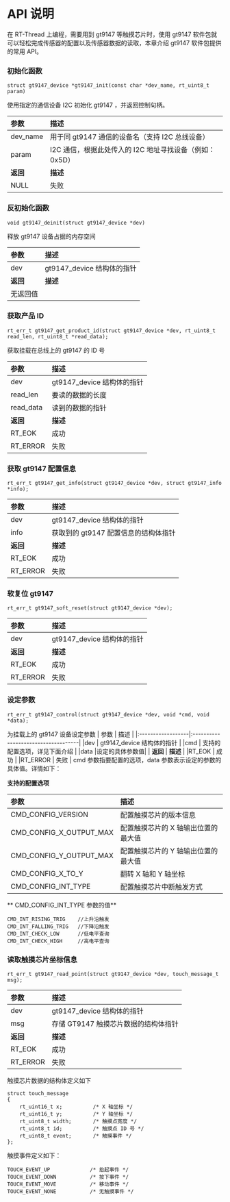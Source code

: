 # API 说明

在 RT-Thread 上编程，需要用到 gt9147 等触摸芯片时，使用 gt9147 软件包就可以轻松完成传感器的配置以及传感器数据的读取，本章介绍 gt9147 软件包提供的常用 API。

### 初始化函数

```{.c}
struct gt9147_device *gt9147_init(const char *dev_name, rt_uint8_t param)
```

使用指定的通信设备 I2C 初始化 gt9147 ，并返回控制句柄。

| 参数              | 描述                                |
|:------------------|:------------------------------------|
|dev_name               | 用于同 gt9147 通信的设备名（支持 I2C 总线设备） |
|param | I2C 通信，根据此处传入的 I2C 地址寻找设备（例如：0x5D） |
| **返回**          | **描述**                                |
|NULL                 | 失败                                |

### 反初始化函数

```{.c}
void gt9147_deinit(struct gt9147_device *dev)
```

释放 gt9147 设备占据的内存空间

| 参数     | 描述                        |
| :------- | :-------------------------- |
| dev      | gt9147_device 结构体的指针 |
| **返回** | **描述**                    |
| 无返回值 |                             |

### 获取产品 ID

```{.c}
rt_err_t gt9147_get_product_id(struct gt9147_device *dev, rt_uint8_t read_len, rt_uint8_t *read_data);
```

获取挂载在总线上的 gt9147 的 ID 号

| 参数              | 描述                                |
|:------------------|:------------------------------------|
|dev               | gt9147_device 结构体的指针 |
|read_len | 要读的数据的长度 |
|read_data |读到的数据的指针|
| **返回**          | **描述**                                |
|RT_EOK                  | 成功 |
|RT_ERROR                 | 失败                                |

### 获取 gt9147 配置信息
```{.c}
rt_err_t gt9147_get_info(struct gt9147_device *dev, struct gt9147_info *info);
```

| 参数              | 描述                                |
|:------------------|:------------------------------------|
|dev               | gt9147_device 结构体的指针 |
|info |获取到的 gt9147 配置信息的结构体指针|
| **返回**          | **描述**                                |
|RT_EOK                  | 成功 |
|RT_ERROR                 | 失败                                |

### 软复位 gt9147
```{.c}
rt_err_t gt9147_soft_reset(struct gt9147_device *dev);
```
| 参数              | 描述                                |
|:------------------|:------------------------------------|
|dev               | gt9147_device 结构体的指针 |
| **返回**          | **描述**                                |
|RT_EOK                  | 成功 |
|RT_ERROR                 | 失败                                |

### 设定参数
```{.c}
rt_err_t gt9147_control(struct gt9147_device *dev, void *cmd, void *data);
```
为挂载上的 gt9147 设备设定参数
| 参数              | 描述                                |
|:------------------|:------------------------------------|
|dev               | gt9147_device 结构体的指针 |
|cmd | 支持的配置选项，详见下面介绍 |
|data |设定的具体参数值|
| **返回**          | **描述**                                |
|RT_EOK                  | 成功 |
|RT_ERROR                 | 失败                                |
cmd 参数指要配置的选项，data 参数表示设定的参数的具体值。详情如下：

**支持的配置选项** 

| 参数              | 描述                                |
|:------------------|:------------------------------------|
|CMD_CONFIG_VERSION               | 配置触摸芯片的版本信息 |
|CMD_CONFIG_X_OUTPUT_MAX | 配置触摸芯片的 X 轴输出位置的最大值 |
|CMD_CONFIG_Y_OUTPUT_MAX | 配置触摸芯片的 Y 轴输出位置的最大值 |
| CMD_CONFIG_X_TO_Y | 翻转 X 轴和 Y 轴坐标 |
|CMD_CONFIG_INT_TYPE                  | 配置触摸芯片中断触发方式 |

** CMD_CONFIG_INT_TYPE 参数的值** 

```{.c}
CMD_INT_RISING_TRIG    //上升沿触发
CMD_INT_FALLING_TRIG   //下降沿触发
CMD_INT_CHECK_LOW      //低电平查询
CMD_INT_CHECK_HIGH     //高电平查询
```

### 读取触摸芯片坐标信息   

```{.c}
rt_err_t gt9147_read_point(struct gt9147_device *dev, touch_message_t msg);
```

| 参数     | 描述                                    |
| :------- | :-------------------------------------- |
| dev      | gt9147_device 结构体的指针             |
| msg     | 存储 GT9147 触摸芯片数据的结构体指针 |
| **返回** | **描述**                                |
| RT_EOK   | 成功                                    |
| RT_ERROR     | 失败                                    |

触摸芯片数据的结构体定义如下

```{.c}
struct touch_message
{
    rt_uint16_t x;          /* X 轴坐标 */
    rt_uint16_t y;          /* Y 轴坐标 */
    rt_uint8_t width;       /* 触摸点宽度 */
    rt_uint8_t id;          /* 触摸点 ID 号 */
    rt_uint8_t event;       /* 触摸事件 */
};
```
触摸事件定义如下：
```{.c}
TOUCH_EVENT_UP             /* 抬起事件 */
TOUCH_EVENT_DOWN           /* 按下事件 */
TOUCH_EVENT_MOVE           /* 移动事件 */
TOUCH_EVENT_NONE           /* 无触摸事件 */
```
